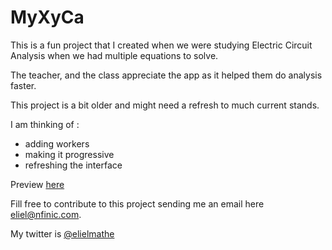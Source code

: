 # MyXyCa

This is a fun project that I created when we were studying Electric Circuit Analysis when we had multiple equations to solve.

The teacher, and the class appreciate the app as it helped them do analysis faster.

This project is a bit older and might need a refresh to much current stands.

I am thinking of :
<ul>
<li>adding workers</li>
<li>making it progressive</li>
<li>refreshing the interface</li>
</ul>

Preview [here](https://elielnfinic.github.io/myxyca)   

Fill free to contribute to this project sending me an email here [eliel@nfinic.com](eliel@nfinic.com).

My twitter is [@elielmathe](https://twitter.com/elielmathe)

